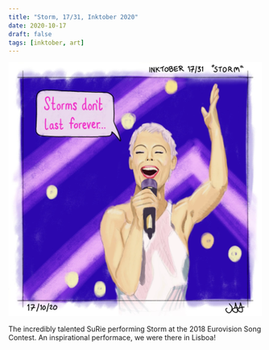```yaml
---
title: "Storm, 17/31, Inktober 2020"
date: 2020-10-17
draft: false
tags: [inktober, art]
---
```


![WEBP](storm.webp "Storm")

The incredibly talented SuRie performing Storm at the 2018 Eurovision Song Contest. An inspirational performace, we were there in Lisboa!

